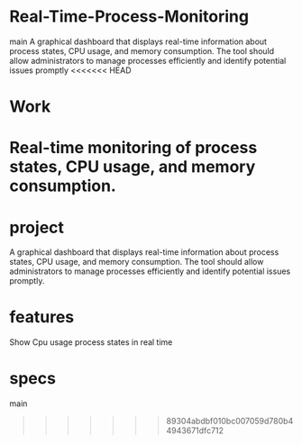 # Real-Time-Process-Monitoring
 main
A graphical dashboard that displays real-time information about  process states, CPU usage, and memory consumption. The tool should allow  administrators to manage processes efficiently and identify potential issues promptly
<<<<<<< HEAD

# Work
 Real-time monitoring of process states, CPU usage, and memory consumption.
=======
# project

A graphical dashboard that displays real-time information about  process states, CPU usage, and memory consumption. The tool should allow  administrators to manage processes efficiently and identify potential issues promptly.
# features
Show Cpu usage process states in real time
# specs
 main
>>>>>>> 89304abdbf010bc007059d780b44943671dfc712
